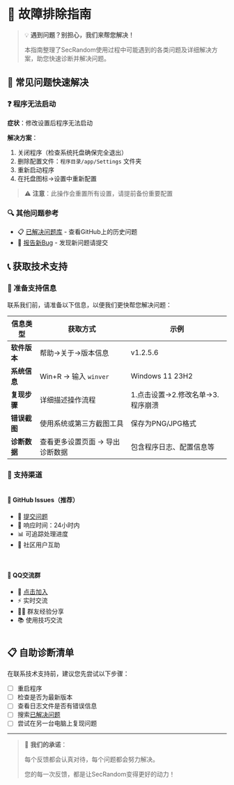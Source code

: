 # 🔧 故障排除指南

<ArticleMetadata />

> 💡 **遇到问题？别担心，我们来帮您解决！**
> 
> 本指南整理了SecRandom使用过程中可能遇到的各类问题及详细解决方案，助您快速诊断并解决问题。

## 🚨 常见问题快速解决

### ❓ 程序无法启动

**症状**：修改设置后程序无法启动

**解决方案**：
1. 关闭程序（检查系统托盘确保完全退出）
2. 删除配置文件：`程序目录/app/Settings` 文件夹
3. 重新启动程序
4. 在托盘图标→设置中重新配置

> ⚠️ **注意**：此操作会重置所有设置，请提前备份重要配置

### 🔍 其他问题参考

- 📋 [已解决问题库](https://github.com/SECTL/SecRandom/issues?q=is%3Aissue+is%3Aclosed) - 查看GitHub上的历史问题
- 🐛 [报告新Bug](https://github.com/SECTL/SecRandom/issues/new) - 发现新问题请提交

## 📞 获取技术支持

### 📝 准备支持信息

联系我们前，请准备以下信息，以便我们更快帮您解决问题：

| 信息类型 | 获取方式 | 示例 |
|---------|----------|------|
| **软件版本** | 帮助→关于→版本信息 | v1.2.5.6 |
| **系统信息** | Win+R → 输入 `winver` | Windows 11 23H2 |
| **复现步骤** | 详细描述操作流程 | 1.点击设置→2.修改名单→3.程序崩溃 |
| **错误截图** | 使用系统或第三方截图工具 | 保存为PNG/JPG格式 |
| **诊断数据** | 查看更多设置页面 → 导出诊断数据 | 包含程序日志、配置信息等 |

### 💬 支持渠道

<div style="display: flex; gap: 1rem; flex-wrap: wrap;">

<div style="flex: 1; min-width: 250px;">

#### 🎯 **GitHub Issues**（推荐）
- 📍 [提交问题](https://github.com/SECTL/SecRandom/issues)
- 🚀 响应时间：24小时内
- 📊 可追踪处理进度
- 👥 社区用户互助

</div>

<div style="flex: 1; min-width: 250px;">

#### 💬 **QQ交流群**
- 📱 [点击加入](https://qm.qq.com/q/xKPIYiTDRC)
- ⚡ 实时交流
- 👨‍💻 群友经验分享
- 📚 使用技巧交流

</div>

</div>

## 📋 自助诊断清单

在联系技术支持前，建议您先尝试以下步骤：

- [ ] 重启程序
- [ ] 检查是否为最新版本
- [ ] 查看日志文件是否有错误信息
- [ ] 搜索[已解决问题](https://github.com/SECTL/SecRandom/issues?q=is%3Aissue+is%3Aclosed)
- [ ] 尝试在另一台电脑上复现问题

---

> 🎯 **我们的承诺**：
> 
> 每个反馈都会认真对待，每个问题都会努力解决。
> 
> 您的每一次反馈，都是让SecRandom变得更好的动力！
